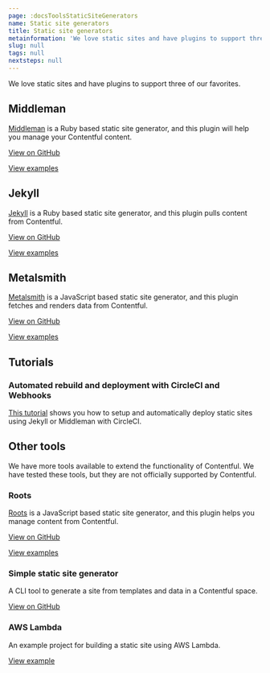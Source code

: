 ```yaml
---
page: :docsToolsStaticSiteGenerators
name: Static site generators
title: Static site generators
metainformation: 'We love static sites and have plugins to support three of our favorites.'
slug: null
tags: null
nextsteps: null
---
```


We love static sites and have plugins to support three of our favorites.

## Middleman

[Middleman](https://middlemanapp.com/) is a Ruby based static site generator, and this plugin will help you manage your Contentful content.

[View on GitHub](https://github.com/contentful/contentful_middleman)

[View examples](https://github.com/contentful/contentful_middleman_examples)

## Jekyll

[Jekyll](https://jekyllrb.com/) is a Ruby based static site generator, and this plugin pulls content from Contentful.

[View on GitHub](https://github.com/contentful/jekyll-contentful-data-import)

[View examples](https://github.com/contentful/contentful_jekyll_examples)

## Metalsmith

[Metalsmith](http://www.metalsmith.io/) is a JavaScript based static site generator, and this plugin fetches and renders data from Contentful.

[View on GitHub](https://github.com/contentful-labs/contentful-metalsmith)

[View examples](https://github.com/contentful-labs/contentful-metalsmith-example)

## Tutorials

### Automated rebuild and deployment with CircleCI and Webhooks

[This tutorial](/developers/docs/ruby/tutorials/automated-rebuild-and-deploy-with-circleci-and-webhooks/) shows you how to setup and automatically deploy static sites using Jekyll or Middleman with CircleCI.

## Other tools

We have more tools available to extend the functionality of Contentful. We have tested these tools, but they are not officially supported by Contentful.

### Roots

[Roots](https://roots.cx/) is a JavaScript based static site generator, and this plugin helps you manage content from Contentful.

[View on GitHub](https://github.com/carrot/roots-contentful)

[View examples](/blog/2015/04/28/webinar-contentful-roots-static-sites/)

### Simple static site generator

A CLI tool to generate a site from templates and data in a Contentful space.

[View on GitHub](https://github.com/Textalk/contentful-static)

### AWS Lambda

An example project for building a static site using AWS Lambda.

[View example](https://github.com/contentful-labs/contentful-aws-lambda-static)
